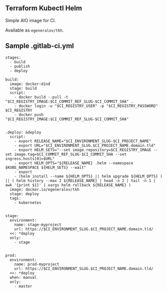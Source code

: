 Terraform Kubectl Helm
----------------------

Simple AIO image for CI.

Available as `egeneralov/tkh`.

Sample .gitlab-ci.yml
---------------------

    stages:
      - build
      - publish
      - deploy
    
    build:
      image: docker:dind
      stage: build
      script:
        - docker build --pull -t "$CI_REGISTRY_IMAGE:$CI_COMMIT_REF_SLUG-$CI_COMMIT_SHA" .
        - docker login -u "$CI_REGISTRY_USER" -p "$CI_REGISTRY_PASSWORD" $CI_REGISTRY
        - docker push "$CI_REGISTRY_IMAGE:$CI_COMMIT_REF_SLUG-$CI_COMMIT_SHA"
    
    
    .deploy: &deploy
      script:
        - export RELEASE_NAME="$CI_ENVIRONMENT_SLUG-$CI_PROJECT_NAME"
        - export URL="$CI_ENVIRONMENT_SLUG.$CI_PROJECT_NAME.domain.tld"
        - export HELM_SETS="--set image.repository=$CI_REGISTRY_IMAGE --set image.tag=$CI_COMMIT_REF_SLUG-$CI_COMMIT_SHA --set ingress.hosts[0]=$URL"
        - export HELM_OPTS="${RELEASE_NAME} .helm --namespace $KUBE_NAMESPACE ${HELM_SETS} --wait"
        - export
        - (helm install --name ${HELM_OPTS} || helm upgrade ${HELM_OPTS} ) || ( helm history --max 2 ${RELEASE_NAME} | head -n 2 | tail -n 1 | awk '{print $1}' | xargs helm rollback ${RELEASE_NAME} )
      image: docker.io/egeneralov/tkh
      stage: deploy
      tags:
        - kubernetes
    
    
    stage:
      environment:
        name: stage-myproject
        url: https://$CI_ENVIRONMENT_SLUG.$CI_PROJECT_NAME.domain.tld/
      <<: *deploy
      only:
        - stage

    
    prod:
      environment:
        name: prod-myproject
        url: https://$CI_ENVIRONMENT_SLUG.$CI_PROJECT_NAME.domain.tld/
      <<: *deploy
      when: manual
      only:
        - master
